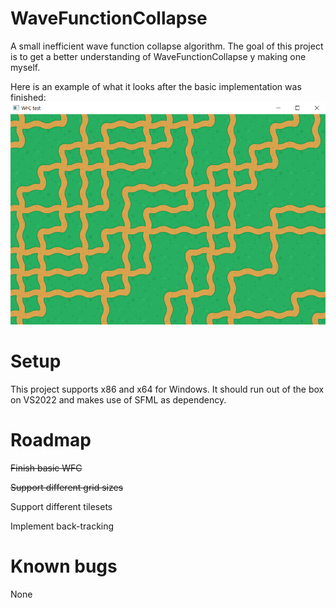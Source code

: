 # WaveFunctionCollapse
A small inefficient wave function collapse algorithm.
The goal of this project is to get a better understanding of WaveFunctionCollapse y making one myself.

Here is an example of what it looks after the basic implementation was finished:
![First iteration](/Assets/Github_Images/Sample.png)

# Setup
This project supports x86 and x64 for Windows.
It should run out of the box on VS2022 and makes use of SFML as dependency.

# Roadmap
~~Finish basic WFC~~

~~Support different grid sizes~~

Support different tilesets

Implement back-tracking


# Known bugs
None